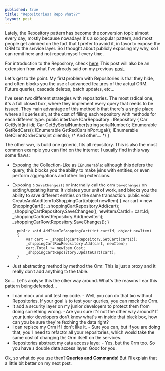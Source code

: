 ```yaml
---
published: true
title: "Repositories! Repo what??"
layout: post
---
```


Lately, the Repository pattern has become the conversion topic almost every day, mostly because nowadays it's a so popular pattern, and most people get admired on the fact that I prefer to avoid it, in favor to expose the ORM to the service layer.
So I thought about publicly exposing my why, so I can remit here and not repeat myself every time.

For introduction to the Repository, check [here](http://martinfowler.com/eaaCatalog/repository.html).
This post will also be an extension from what I've already said on my previous [post](http://www.kspace.pt/posts/n-tier-applications-back-then-and-now/).


Let's get to the point. My first problem with Repositories is that they hide, and often blocks you the use of advanced features of the actual ORM. Future queries, cascade deletes, batch updates, etc...

I've seen two different strategies with repositories. The most radical one, it's a full closed box, where they implement every query that needs to be issued. They main advantage of this method is that there's a single place where all queries sit, at the cost of filling each repository with methods for each different type.
    public interface ICarRepository : IRepository
    {
        Car GetById(int id);
        Car GetBySerialNumber(string serialNumber);
        IEnumerable<Car> GetRedCars();
        IEnumerable<Car> GetRedCarsInPortugal();
        IEnumerable<Car> GetClientOrderCars(int clientId);
        /* And other....  */
    }

The other way, is build one generic, fits all repository. This is also the most common example you can find on the internet. I usually find in this way some flaws:

* Exposing the Collection-Like as `IEnumerable`: although this defers the query, this blocks you the ability to make joins with entities, or even perform aggregations and other linq extensions.
* Exposing a `SaveChanges()` or internally call the orm `SaveChanges` on adding/updating items: It violates your unit of work, and blocks you the ability to save different entities on the same transaction.
        public void CreateAndAddItemToShoppingCart(object newItem)
        {
            var cart = new ShoppingCart();
            _shoppingCartRepository.Add(cart);
            _shoppingCartRepository.SaveChanges();
            newItem.CartId = cart.Id;
            _shoppingCarRowtRepository.Add(newItem);
            _shoppingCarRowtRepository.SaveChanges();
        }
        
        public void AddItemToShoppingCart(int cartId, object newItem)
        {
            var cart = _shoppingCartRepository.GetCart(cartId);
            _shoppingCartRowRepository.Add(cart, newItem);
            cart.Total += newItem.Cost;
            _shoppingCartRepository.UpdateCart(cart);
        }
* Just abstracting method by method the Orm: This is just a proxy and it really don't add anything to the table.


So.... Let's analyse this the other way around. What's the reasons I ear this pattern being defended...

* I can mock and unit test my code. - Well, you can do that too without Repositories. If your goal is to test your queries, you can mock the Orm.
* It add a security layer on my junior developers to protect them from doing something wrong. - Are you sure it's not the other way around? If your junior developers don't know what's on inside that black box, how can you be sure they're fetching the data right?
* I can replace my Orm if I don't like it. - Sure you can, but if you are doing that, you'll need to refactor all your repositories, which would take the same cost of changing the Orm itself on the services.
* Repositories abstract my data access layer. - Yes, but the Orm too. So you have a double data access layer. Good for you.



Ok, so what do you use then? **Queries and Commands**!
But I'll explain that a little bit better on my next post.